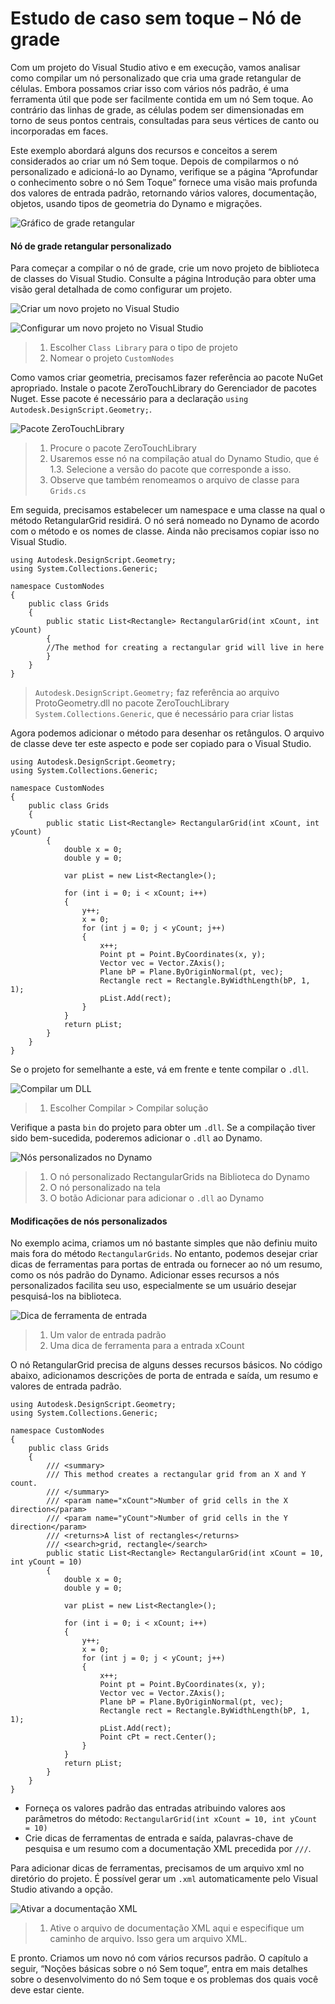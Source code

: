 # Estudo de caso sem toque – Nó de grade

Com um projeto do Visual Studio ativo e em execução, vamos analisar como compilar um nó personalizado que cria uma grade retangular de células. Embora possamos criar isso com vários nós padrão, é uma ferramenta útil que pode ser facilmente contida em um nó Sem toque. Ao contrário das linhas de grade, as células podem ser dimensionadas em torno de seus pontos centrais, consultadas para seus vértices de canto ou incorporadas em faces.

Este exemplo abordará alguns dos recursos e conceitos a serem considerados ao criar um nó Sem toque. Depois de compilarmos o nó personalizado e adicioná-lo ao Dynamo, verifique se a página “Aprofundar o conhecimento sobre o nó Sem Toque” fornece uma visão mais profunda dos valores de entrada padrão, retornando vários valores, documentação, objetos, usando tipos de geometria do Dynamo e migrações.

![Gráfico de grade retangular](images/cover-image.jpg)

#### Nó de grade retangular personalizado <a href="#custom-rectangular-grid-node" id="custom-rectangular-grid-node"></a>

Para começar a compilar o nó de grade, crie um novo projeto de biblioteca de classes do Visual Studio. Consulte a página Introdução para obter uma visão geral detalhada de como configurar um projeto.

![Criar um novo projeto no Visual Studio](images/vs-new-project-1.jpg)

![Configurar um novo projeto no Visual Studio](images/vs-new-project-2.jpg)

> 1. Escolher `Class Library` para o tipo de projeto
> 2. Nomear o projeto `CustomNodes`

Como vamos criar geometria, precisamos fazer referência ao pacote NuGet apropriado. Instale o pacote ZeroTouchLibrary do Gerenciador de pacotes Nuget. Esse pacote é necessário para a declaração `using Autodesk.DesignScript.Geometry;`.

![Pacote ZeroTouchLibrary](images/vs-nugetpackage.jpg)

> 1. Procure o pacote ZeroTouchLibrary
> 2. Usaremos esse nó na compilação atual do Dynamo Studio, que é 1.3. Selecione a versão do pacote que corresponde a isso.
> 3. Observe que também renomeamos o arquivo de classe para `Grids.cs`

Em seguida, precisamos estabelecer um namespace e uma classe na qual o método RetangularGrid residirá. O nó será nomeado no Dynamo de acordo com o método e os nomes de classe. Ainda não precisamos copiar isso no Visual Studio.

```
using Autodesk.DesignScript.Geometry;
using System.Collections.Generic;

namespace CustomNodes
{
    public class Grids
    {
        public static List<Rectangle> RectangularGrid(int xCount, int yCount)
        {
        //The method for creating a rectangular grid will live in here
        }
    }
}
```

> `Autodesk.DesignScript.Geometry;` faz referência ao arquivo ProtoGeometry.dll no pacote ZeroTouchLibrary `System.Collections.Generic`, que é necessário para criar listas

Agora podemos adicionar o método para desenhar os retângulos. O arquivo de classe deve ter este aspecto e pode ser copiado para o Visual Studio.

```
using Autodesk.DesignScript.Geometry;
using System.Collections.Generic;

namespace CustomNodes
{
    public class Grids
    {
        public static List<Rectangle> RectangularGrid(int xCount, int yCount)
        {
            double x = 0;
            double y = 0;

            var pList = new List<Rectangle>();

            for (int i = 0; i < xCount; i++)
            {
                y++;
                x = 0;
                for (int j = 0; j < yCount; j++)
                {
                    x++;
                    Point pt = Point.ByCoordinates(x, y);
                    Vector vec = Vector.ZAxis();
                    Plane bP = Plane.ByOriginNormal(pt, vec);
                    Rectangle rect = Rectangle.ByWidthLength(bP, 1, 1);
                    pList.Add(rect);
                }
            }
            return pList;
        }
    }
}
```

Se o projeto for semelhante a este, vá em frente e tente compilar o `.dll`.

![Compilar um DLL](images/vs-grids.jpg)

> 1. Escolher Compilar > Compilar solução

Verifique a pasta `bin` do projeto para obter um `.dll`. Se a compilação tiver sido bem-sucedida, poderemos adicionar o `.dll` ao Dynamo.

![Nós personalizados no Dynamo](images/RectangularGrid-Dynamo.jpg)

> 1. O nó personalizado RectangularGrids na Biblioteca do Dynamo
> 2. O nó personalizado na tela
> 3. O botão Adicionar para adicionar o `.dll` ao Dynamo

#### Modificações de nós personalizados <a href="#custom-node-modifications" id="custom-node-modifications"></a>

No exemplo acima, criamos um nó bastante simples que não definiu muito mais fora do método `RectangularGrids`. No entanto, podemos desejar criar dicas de ferramentas para portas de entrada ou fornecer ao nó um resumo, como os nós padrão do Dynamo. Adicionar esses recursos a nós personalizados facilita seu uso, especialmente se um usuário desejar pesquisá-los na biblioteca.

![Dica de ferramenta de entrada](images/nodemodification.png)

> 1. Um valor de entrada padrão
> 2. Uma dica de ferramenta para a entrada xCount

O nó RetangularGrid precisa de alguns desses recursos básicos. No código abaixo, adicionamos descrições de porta de entrada e saída, um resumo e valores de entrada padrão.

```
using Autodesk.DesignScript.Geometry;
using System.Collections.Generic;

namespace CustomNodes
{
    public class Grids
    {
        /// <summary>
        /// This method creates a rectangular grid from an X and Y count.
        /// </summary>
        /// <param name="xCount">Number of grid cells in the X direction</param>
        /// <param name="yCount">Number of grid cells in the Y direction</param>
        /// <returns>A list of rectangles</returns>
        /// <search>grid, rectangle</search>
        public static List<Rectangle> RectangularGrid(int xCount = 10, int yCount = 10)
        {
            double x = 0;
            double y = 0;

            var pList = new List<Rectangle>();

            for (int i = 0; i < xCount; i++)
            {
                y++;
                x = 0;
                for (int j = 0; j < yCount; j++)
                {
                    x++;
                    Point pt = Point.ByCoordinates(x, y);
                    Vector vec = Vector.ZAxis();
                    Plane bP = Plane.ByOriginNormal(pt, vec);
                    Rectangle rect = Rectangle.ByWidthLength(bP, 1, 1);
                    pList.Add(rect);
                    Point cPt = rect.Center();
                }
            }
            return pList;
        }
    }
}
```

* Forneça os valores padrão das entradas atribuindo valores aos parâmetros do método: `RectangularGrid(int xCount = 10, int yCount = 10)`
* Crie dicas de ferramentas de entrada e saída, palavras-chave de pesquisa e um resumo com a documentação XML precedida por `///`.

Para adicionar dicas de ferramentas, precisamos de um arquivo xml no diretório do projeto. É possível gerar um `.xml` automaticamente pelo Visual Studio ativando a opção.

![Ativar a documentação XML](images/vs-xml.jpg)

> 1. Ative o arquivo de documentação XML aqui e especifique um caminho de arquivo. Isso gera um arquivo XML.

E pronto. Criamos um novo nó com vários recursos padrão. O capítulo a seguir, “Noções básicas sobre o nó Sem toque”, entra em mais detalhes sobre o desenvolvimento do nó Sem toque e os problemas dos quais você deve estar ciente.
